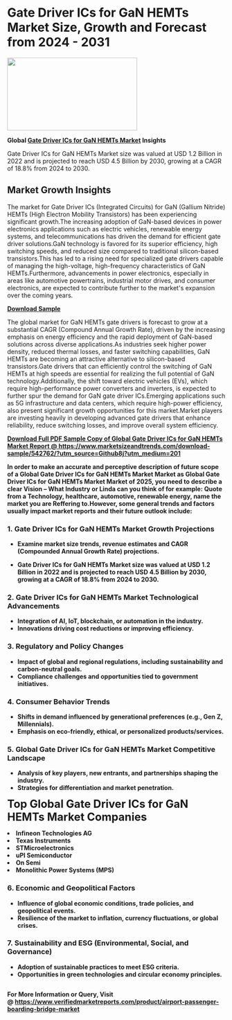<H1>Gate Driver ICs for GaN HEMTs Market Size, Growth and Forecast from 2024 - 2031</H1><img class="aligncenter size-medium wp-image-584254" src="https://thirdeyenews.in/wp-content/uploads/2024/09/Global-Market-Research-300x168.jpeg" alt="" width="300" height="168" /><p><strong>Global&nbsp;<a href="https://www.marketsizeandtrends.com/download-sample/542762/?utm_source=Github8j?utm_medium=201">Gate Driver ICs for GaN HEMTs Market</a> Insights</strong></p><p>Gate Driver ICs for GaN HEMTs Market size was valued at USD 1.2 Billion in 2022 and is projected to reach USD 4.5 Billion by 2030, growing at a CAGR of 18.8% from 2024 to 2030.</p><p><h2>Market Growth Insights</h2> <p>The market for Gate Driver ICs (Integrated Circuits) for GaN (Gallium Nitride) HEMTs (High Electron Mobility Transistors) has been experiencing significant growth.The increasing adoption of GaN-based devices in power electronics applications such as electric vehicles, renewable energy systems, and telecommunications has driven the demand for efficient gate driver solutions.GaN technology is favored for its superior efficiency, high switching speeds, and reduced size compared to traditional silicon-based transistors.This has led to a rising need for specialized gate drivers capable of managing the high-voltage, high-frequency characteristics of GaN HEMTs.Furthermore, advancements in power electronics, especially in areas like automotive powertrains, industrial motor drives, and consumer electronics, are expected to contribute further to the market's expansion over the coming years.</p> <p><strong><a href="#">Download Sample</a></strong></p> <p>The global market for GaN HEMTs gate drivers is forecast to grow at a substantial CAGR (Compound Annual Growth Rate), driven by the increasing emphasis on energy efficiency and the rapid deployment of GaN-based solutions across diverse applications.As industries seek higher power density, reduced thermal losses, and faster switching capabilities, GaN HEMTs are becoming an attractive alternative to silicon-based transistors.Gate drivers that can efficiently control the switching of GaN HEMTs at high speeds are essential for realizing the full potential of GaN technology.Additionally, the shift toward electric vehicles (EVs), which require high-performance power converters and inverters, is expected to further spur the demand for GaN gate driver ICs.Emerging applications such as 5G infrastructure and data centers, which require high-power efficiency, also present significant growth opportunities for this market.Market players are investing heavily in developing advanced gate drivers that enhance reliability, reduce switching losses, and improve overall system efficiency.</p> <p><strong><a href="#"></p><p><span class=""><strong>Download Full PDF Sample Copy of Global Gate Driver ICs for GaN HEMTs Market Report</strong> @ <a href="https://www.marketsizeandtrends.com/download-sample/542762/?utm_source=Github8j?utm_medium=201" target="_blank">https://www.marketsizeandtrends.com/download-sample/542762/?utm_source=Github8j?utm_medium=201</a></span></p><p>In order to make an accurate and perceptive description of future scope of a Global&nbsp;Gate Driver ICs for GaN HEMTs Market Market as Global&nbsp;Gate Driver ICs for GaN HEMTs Market Market of 2025, you need to describe a clear Vision &ndash; What Industry or Linda can you think of for example: Quote from a Technology, healthcare, automotive, renewable energy, name the market you are Reffering to.However, some general trends and factors usually impact market reports and their future outlook include:</p><h3>1.&nbsp;<strong>Gate Driver ICs for GaN HEMTs Market Growth Projections</strong></h3><ul><li>Examine market size trends, revenue estimates and CAGR (Compounded Annual Growth Rate) projections.</li><li><p>Gate Driver ICs for GaN HEMTs Market size was valued at USD 1.2 Billion in 2022 and is projected to reach USD 4.5 Billion by 2030, growing at a CAGR of 18.8% from 2024 to 2030.</p></li></ul><h3>2.&nbsp;<strong>Gate Driver ICs for GaN HEMTs Market Technological Advancements</strong></h3><ul><li>Integration of AI, IoT, blockchain, or automation in the industry.</li><li>Innovations driving cost reductions or improving efficiency.</li></ul><h3>3.&nbsp;<strong>Regulatory and Policy Changes</strong></h3><ul><li>Impact of global and regional regulations, including sustainability and carbon-neutral goals.</li><li>Compliance challenges and opportunities tied to government initiatives.</li></ul><h3>4.&nbsp;<strong>Consumer Behavior Trends</strong></h3><ul><li>Shifts in demand influenced by generational preferences (e.g., Gen Z, Millennials).</li><li>Emphasis on eco-friendly, ethical, or personalized products/services.</li></ul><h3>5.&nbsp;<strong>Global Gate Driver ICs for GaN HEMTs Market Competitive Landscape</strong></h3><ul><li>Analysis of key players, new entrants, and partnerships shaping the industry.</li><li>Strategies for differentiation and market penetration.</li></ul><p data-pm-slice="1 1 []"><span style="color: inherit; font-family: inherit; font-size: 25px;">Top Global Gate Driver ICs for GaN HEMTs Market Companies</span></p><div class="" data-test-id=""><p><li>Infineon Technologies AG</li><li> Texas Instruments</li><li> STMicroelectronics</li><li> uPI Semiconductor</li><li> On Semi</li><li> Monolithic Power Systems (MPS)</li></p></div><h3>6.&nbsp;<strong>Economic and Geopolitical Factors</strong></h3><ul><li>Influence of global economic conditions, trade policies, and geopolitical events.</li><li>Resilience of the market to inflation, currency fluctuations, or global crises.</li></ul><h3>7.&nbsp;<strong>Sustainability and ESG (Environmental, Social, and Governance)</strong></h3><ul><li>Adoption of sustainable practices to meet ESG criteria.</li><li>Opportunities in green technologies and circular economy principles.</li></ul><h2><strong style="font-size: 14px;">For More Information or Query, Visit @&nbsp;</strong><a style="background-color: #ffffff; font-size: 14px;" href="https://www.marketsizeandtrends.com/report/gate-driver-ics-for-gan-hemts-market/" target="_blank">https://www.verifiedmarketreports.com/product/airport-passenger-boarding-bridge-market</a></h2>